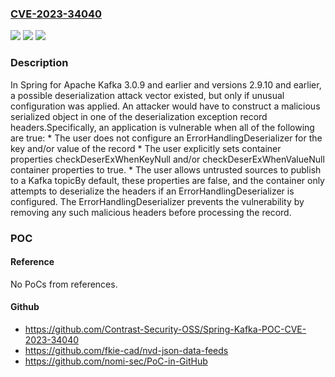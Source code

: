 ### [CVE-2023-34040](https://cve.mitre.org/cgi-bin/cvename.cgi?name=CVE-2023-34040)
![](https://img.shields.io/static/v1?label=Product&message=Spring%20For%20Apache%20Kafka&color=blue)
![](https://img.shields.io/static/v1?label=Version&message=2.8.x%3C%202.9.11%20&color=brighgreen)
![](https://img.shields.io/static/v1?label=Vulnerability&message=CWE-502%20Deserialization%20of%20Untrusted%20Data&color=brighgreen)

### Description

In Spring for Apache Kafka 3.0.9 and earlier and versions 2.9.10 and earlier, a possible deserialization attack vector existed, but only if unusual configuration was applied. An attacker would have to construct a malicious serialized object in one of the deserialization exception record headers.Specifically, an application is vulnerable when all of the following are true:  *  The user does not configure an ErrorHandlingDeserializer for the key and/or value of the record  *  The user explicitly sets container properties checkDeserExWhenKeyNull and/or checkDeserExWhenValueNull container properties to true.  *  The user allows untrusted sources to publish to a Kafka topicBy default, these properties are false, and the container only attempts to deserialize the headers if an ErrorHandlingDeserializer is configured. The ErrorHandlingDeserializer prevents the vulnerability by removing any such malicious headers before processing the record.

### POC

#### Reference
No PoCs from references.

#### Github
- https://github.com/Contrast-Security-OSS/Spring-Kafka-POC-CVE-2023-34040
- https://github.com/fkie-cad/nvd-json-data-feeds
- https://github.com/nomi-sec/PoC-in-GitHub

